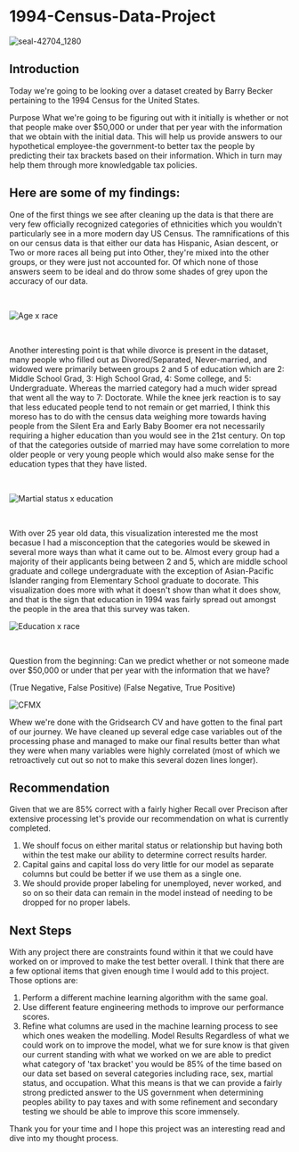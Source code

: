 # 1994-Census-Data-Project

![seal-42704_1280](https://user-images.githubusercontent.com/48660919/69014771-dcd76900-095b-11ea-82af-5c133d5a30a3.png)

## Introduction
Today we're going to be looking over a dataset created by Barry Becker pertaining to the 1994 Census for the United States.

Purpose
What we're going to be figuring out with it initially is whether or not that people make over $50,000 or under that per year with the information that we obtain with the initial data. This will help us provide answers to our hypothetical employee-the government-to better tax the people by predicting their tax brackets based on their information. Which in turn may help them through more knowledgable tax policies.

## Here are some of my findings:

One of the first things we see after cleaning up the data is that there are very few officially recognized categories of ethnicities which you wouldn't particularly see in a more modern day US Census. The ramnifications of this on our census data is that either our data has Hispanic, Asian descent, or Two or more races all being put into Other, they're mixed into the other groups, or they were just not accounted for. Of which none of those answers seem to be ideal and do throw some shades of grey upon the accuracy of our data.

<br>

![Age x race](https://user-images.githubusercontent.com/48660919/69014811-26c04f00-095c-11ea-999e-5e3d958bc9c4.PNG)

<br>

Another interesting point is that while divorce is present in the dataset, many people who filled out as Divored/Separated, Never-married, and widowed were primarily between groups 2 and 5 of education which are 2: Middle School Grad, 3: High School Grad, 4: Some college, and 5: Undergraduate. Whereas the married category had a much wider spread that went all the way to 7: Doctorate. While the knee jerk reaction is to say that less educated people tend to not remain or get married, I think this moreso has to do with the census data weighing more towards having people from the Silent Era and Early Baby Boomer era not necessarily requiring a higher education than you would see in the 21st century. On top of that the categories outside of married may have some correlation to more older people or very young people which would also make sense for the education types that they have listed. 

<br>

![Martial status x education](https://user-images.githubusercontent.com/48660919/69014817-2fb12080-095c-11ea-8650-9bbdf402ef54.PNG)

<br>

With over 25 year old data, this visualization interested me the most becasue I had a misconception that the categories would be skewed in several more ways than what it came out to be. Almost every group had a majority of their applicants being between 2 and 5, which are middle school graduate and college undergraduate with the exception of Asian-Pacific Islander ranging from Elementary School graduate to docorate. This visualization does more with what it doesn't show than what it does show, and that is the sign that education in 1994 was fairly spread out amongst the people in the area that this survey was taken.
<br>

![Education x race](https://user-images.githubusercontent.com/48660919/69014815-2d4ec680-095c-11ea-9a81-7727ab932cb0.PNG)

<br>

Question from the beginning:
Can we predict whether or not someone made over $50,000 or under that per year with the information that we have?

(True Negative, False Positive)
(False Negative, True Positive)

![CFMX](https://user-images.githubusercontent.com/48660919/69014813-2aec6c80-095c-11ea-9015-cf57ce7a59a2.PNG)

Whew we're done with the Gridsearch CV and have gotten to the final part of our journey. We have cleaned up several edge case variables out of the processing phase and managed to make our final results better than what they were when many variables were highly correlated (most of which we retroactively cut out so not to make this several dozen lines longer).

## Recommendation
Given that we are 85% correct with a fairly higher Recall over Precison after extensive processing let's provide our recommendation on what is currently completed.

1. We shoulf focus on either marital status or relationship but having both within the test make our ability to determine correct results harder.
2. Capital gains and capital loss do very little for our model as separate columns but could be better if we use them as a single one.
3. We should provide proper labeling for unemployed, never worked, and so on so their data can remain in the model instead of needing to be dropped for no proper labels.

## Next Steps
With any project there are constraints found within it that we could have worked on or improved to make the test better overall. I think that there are a few optional items that given enough time I would add to this project. Those options are:
1. Perform a different machine learning algorithm with the same goal.
2. Use different feature engineering methods to improve our performance scores.
3. Refine what columns are used in the machine learning process to see which ones weaken the modelling.
Model Results
Regardless of what we could work on to improve the model, what we for sure know is that given our current standing with what we worked on we are able to predict what category of 'tax bracket' you would be 85% of the time based on our data set based on several categories including race, sex, martial status, and occupation. What this means is that we can provide a fairly strong predicted answer to the US government when determining peoples ability to pay taxes and with some refinement and secondary testing we should be able to improve this score immensely.

Thank you for your time and I hope this project was an interesting read and dive into my thought process.
